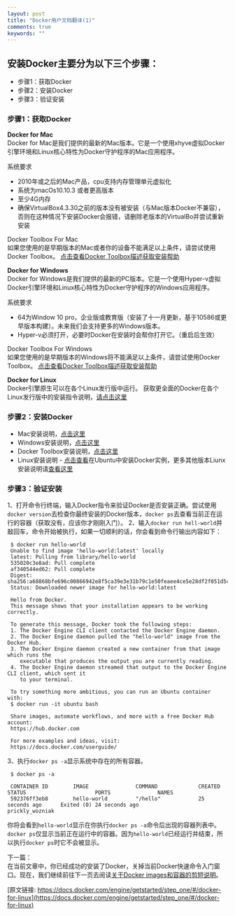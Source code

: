 ```yaml
---
layout: post
title: "Docker用户文档翻译(1)"
comments: true
keywords: ""
---
```


## 安装Docker主要分为以下三个步骤：
* 步骤1：获取Docker
* 步骤2：安装Docker
* 步骤3：验证安装

### 步骤1：获取Docker

**Docker for Mac** <br>
Docker for Mac是我们提供的最新的Mac版本。它是一个使用xhyve虚拟Docker引擎环境和Linux核心特性为Docker守护程序的Mac应用程序。

系统要求 <br>

* 2010年或之后的Mac产品，cpu支持内存管理单元虚拟化
* 系统为macOs10.10.3 或者更高版本
* 至少4G内存
* 确保VirtualBox4.3.30之前的版本没有被安装（与Mac版本Docker不兼容），否则在这种情况下安装Docker会报错，请删除老版本的VirtualBo并尝试重新安装

Docker Toolbox For Mac <br>
如果您使用的是早期版本的Mac或者你的设备不能满足以上条件，请尝试使用Docker Toolbox。
[点击查看Docker Toolbox描述获取安装帮助](https://docs.docker.com/toolbox/overview/)

**Docker for Windows** <br>
Docker for Windows是我们提供的最新的PC版本。它是一个使用Hyper-v虚拟Docker引擎环境和Linux核心特性为Docker守护程序的Windows应用程序。

系统要求 <br>

* 64为Window 10 pro，企业版或教育版（安装了十一月更新，基于10586或更早版本构建）。未来我们会支持更多的Windows版本。
* Hyper-v必须打开，必要时Docker在安装时会帮你打开它。（重启后生效）

Docker Toolbox For Windows <br>
如果您使用的是早期版本的Windows将不能满足以上条件，请尝试使用Docker Toolbox。
[点击查看Docker Toolbox描述获取安装帮助](https://docs.docker.com/toolbox/overview/)

**Docker for Linux** <br>
Docker引擎原生可以在各个Linux发行版中运行。
获取更全面的Docker在各个Linux发行版中的安装指令说明，[请点击这里](https://docs.docker.com/engine/installation/)

### 步骤2：安装Docker
* Mac安装说明，[点击这里](https://docs.docker.com/docker-for-mac/)
* Windows安装说明，[点击这里](https://docs.docker.com/docker-for-windows/)
* Docker Toolbox安装说明，[点击这里](https://docs.docker.com/toolbox/overview/)
* Linux安装说明 - [点击查看](https://docs.docker.com/engine/getstarted/linux_install_help/)在Ubuntu中安装Docker实例，更多其他版本Liunx安装说明请[查看这里](https://docs.docker.com/engine/installation/)

### 步骤3：验证安装
1、打开命令行终端，输入Docker指令来验证Docker是否安装正确。尝试使用`docker version`去检查你最终安装的Docker版本，`docker ps`去查看当前正在运行的容器（获取没有，应该你才刚刚入门）。
2、输入`docker run hell-world`并敲回车，命令开始被执行，如果一切顺利的话，你会看到命令行输出内容如下：

```
 $ docker run hello-world
 Unable to find image 'hello-world:latest' locally
 latest: Pulling from library/hello-world
 535020c3e8ad: Pull complete
 af340544ed62: Pull complete
 Digest: sha256:a68868bfe696c00866942e8f5ca39e3e31b79c1e50feaee4ce5e28df2f051d5c
 Status: Downloaded newer image for hello-world:latest

 Hello from Docker.
 This message shows that your installation appears to be working correctly.

 To generate this message, Docker took the following steps:
 1. The Docker Engine CLI client contacted the Docker Engine daemon.
 2. The Docker Engine daemon pulled the "hello-world" image from the Docker Hub.
 3. The Docker Engine daemon created a new container from that image which runs the
    executable that produces the output you are currently reading.
 4. The Docker Engine daemon streamed that output to the Docker Engine CLI client, which sent it
    to your terminal.

 To try something more ambitious, you can run an Ubuntu container with:
 $ docker run -it ubuntu bash

 Share images, automate workflows, and more with a free Docker Hub account:
 https://hub.docker.com

 For more examples and ideas, visit:
 https://docs.docker.com/userguide/
```
3、执行`docker ps -a`显示系统中存在的所有容器。

```
 $ docker ps -a

 CONTAINER ID        IMAGE               COMMAND             CREATED             STATUS                      PORTS               NAMES
 592376ff3eb8        hello-world         "/hello"            25 seconds ago      Exited (0) 24 seconds ago                       prickly_wozniak
```
你将会看到`hello-world`显示在你执行`docker ps -a`命令后出现的容器列表中。
`docker ps`仅显示当前正在运行中的容器。因为`hello-world`已经运行并结束，所以执行`docker ps`时它不会被显示。

下一篇：<br>
在当前文章中，你已经成功的安装了Docker，关掉当前Docker快速命令入门窗口。现在，我们继续前往下一页去阅读[关于Docker images和容器的剪短说明](https://docs.docker.com/engine/getstarted/step_two/)。

[原文链接: https://docs.docker.com/engine/getstarted/step_one/#/docker-for-linux](https://docs.docker.com/engine/getstarted/step_one/#/docker-for-linux)